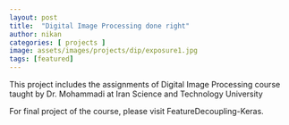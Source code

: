 ```yaml
---
layout: post
title:  "Digital Image Processing done right"
author: nikan
categories: [ projects ]
image: assets/images/projects/dip/exposure1.jpg
tags: [featured]
---
```


This project includes the assignments of Digital Image Processing course taught by Dr. Mohammadi at Iran Science and Technology University

For final project of the course, please visit FeatureDecoupling-Keras.

